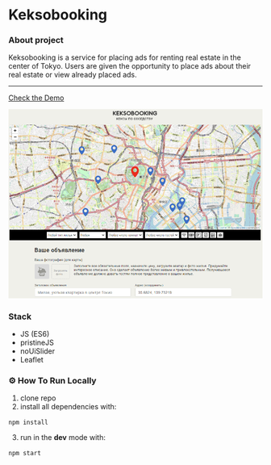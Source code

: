 # Keksobooking

### About project

Keksobooking is a service for placing ads for renting real estate in the center of Tokyo. 
Users are given the opportunity to place ads about their real estate or view already placed ads.

---
<a href="https://bentonfraizer.github.io/keksobooking/" target="_blank">Check the Demo</a>

<img src="https://github.com/BentonFraizer/704309-keksobooking-25/blob/master/.github/workflows/keksobooking.png" width="769" />

### Stack
- JS (ES6)
- pristineJS
- noUiSlider
- Leaflet

### ⚙️ How To Run Locally

1. clone repo
2. install all dependencies with:
```
npm install
```
3. run in the **dev** mode with:
```
npm start
```
